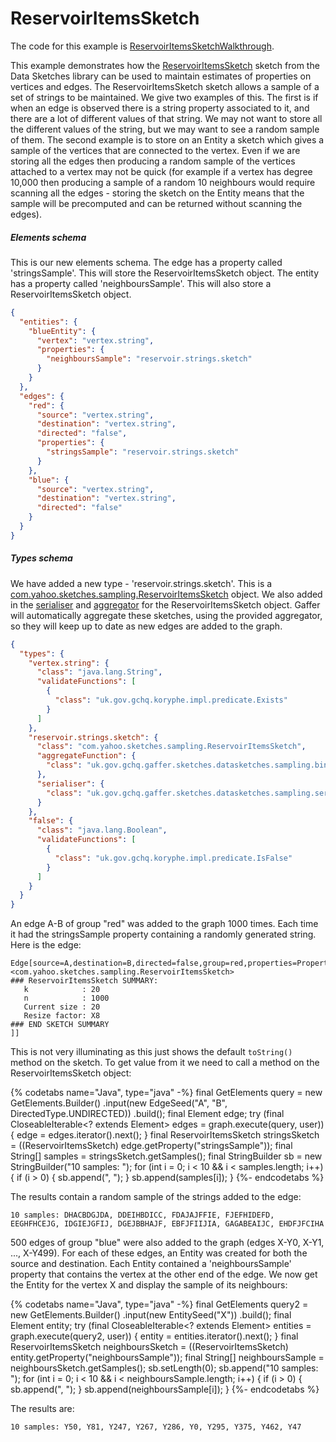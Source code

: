 # ReservoirItemsSketch

The code for this example is [ReservoirItemsSketchWalkthrough](https://github.com/gchq/gaffer-doc/blob/master/src/main/java/uk/gov/gchq/gaffer/doc/properties/walkthrough/ReservoirItemsSketchWalkthrough.java).

This example demonstrates how the [ReservoirItemsSketch<String>](https://github.com/DataSketches/sketches-core/blob/master/src/main/java/com/yahoo/sketches/sampling/ReservoirItemsSketch.java) sketch from the Data Sketches library can be used to maintain estimates of properties on vertices and edges. The ReservoirItemsSketch<String> sketch allows a sample of a set of strings to be maintained. We give two examples of this. The first is if when an edge is observed there is a string property associated to it, and there are a lot of different values of that string. We may not want to store all the different values of the string, but we may want to see a random sample of them. The second example is to store on an Entity a sketch which gives a sample of the vertices that are connected to the vertex. Even if we are storing all the edges then producing a random sample of the vertices attached to a vertex may not be quick (for example if a vertex has degree 10,000 then producing a sample of a random 10 neighbours would require scanning all the edges - storing the sketch on the Entity means that the sample will be precomputed and can be returned without scanning the edges).

##### Elements schema
This is our new elements schema. The edge has a property called 'stringsSample'. This will store the ReservoirItemsSketch<String> object. The entity has a property called 'neighboursSample'. This will also store a ReservoirItemsSketch<String> object.


```json
{
  "entities": {
    "blueEntity": {
      "vertex": "vertex.string",
      "properties": {
        "neighboursSample": "reservoir.strings.sketch"
      }
    }
  },
  "edges": {
    "red": {
      "source": "vertex.string",
      "destination": "vertex.string",
      "directed": "false",
      "properties": {
        "stringsSample": "reservoir.strings.sketch"
      }
    },
    "blue": {
      "source": "vertex.string",
      "destination": "vertex.string",
      "directed": "false"
    }
  }
}
```


##### Types schema
We have added a new type - 'reservoir.strings.sketch'. This is a [com.yahoo.sketches.sampling.ReservoirItemsSketch](https://github.com/DataSketches/sketches-core/blob/master/src/main/java/com/yahoo/sketches/sampling/ReservoirItemsSketch.java) object.
We also added in the [serialiser](https://github.com/gchq/Gaffer/blob/master/library/sketches-library/src/main/java/uk/gov/gchq/gaffer/sketches/datasketches/sampling/serialisation/ReservoirStringsSketchSerialiser.java) and [aggregator](https://github.com/gchq/Gaffer/blob/master/library/sketches-library/src/main/java/uk/gov/gchq/gaffer/sketches/datasketches/sampling/binaryoperator/ReservoirItemsSketchAggregator.java) for the ReservoirItemsSketch object. Gaffer will automatically aggregate these sketches, using the provided aggregator, so they will keep up to date as new edges are added to the graph.


```json
{
  "types": {
    "vertex.string": {
      "class": "java.lang.String",
      "validateFunctions": [
        {
          "class": "uk.gov.gchq.koryphe.impl.predicate.Exists"
        }
      ]
    },
    "reservoir.strings.sketch": {
      "class": "com.yahoo.sketches.sampling.ReservoirItemsSketch",
      "aggregateFunction": {
        "class": "uk.gov.gchq.gaffer.sketches.datasketches.sampling.binaryoperator.ReservoirItemsSketchAggregator"
      },
      "serialiser": {
        "class": "uk.gov.gchq.gaffer.sketches.datasketches.sampling.serialisation.ReservoirStringsSketchSerialiser"
      }
    },
    "false": {
      "class": "java.lang.Boolean",
      "validateFunctions": [
        {
          "class": "uk.gov.gchq.koryphe.impl.predicate.IsFalse"
        }
      ]
    }
  }
}
```


An edge A-B of group "red" was added to the graph 1000 times. Each time it had the stringsSample property containing a randomly generated string. Here is the edge:
```
Edge[source=A,destination=B,directed=false,group=red,properties=Properties[stringsSample=<com.yahoo.sketches.sampling.ReservoirItemsSketch>
### ReservoirItemsSketch SUMMARY: 
   k            : 20
   n            : 1000
   Current size : 20
   Resize factor: X8
### END SKETCH SUMMARY
]]

```

This is not very illuminating as this just shows the default `toString()` method on the sketch. To get value from it we need to call a method on the ReservoirItemsSketch object:


{% codetabs name="Java", type="java" -%}
final GetElements query = new GetElements.Builder()
        .input(new EdgeSeed("A", "B", DirectedType.UNDIRECTED))
        .build();
final Element edge;
try (final CloseableIterable<? extends Element> edges = graph.execute(query, user)) {
    edge = edges.iterator().next();
}
final ReservoirItemsSketch<String> stringsSketch = ((ReservoirItemsSketch<String>) edge.getProperty("stringsSample"));
final String[] samples = stringsSketch.getSamples();
final StringBuilder sb = new StringBuilder("10 samples: ");
for (int i = 0; i < 10 && i < samples.length; i++) {
    if (i > 0) {
        sb.append(", ");
    }
    sb.append(samples[i]);
}
{%- endcodetabs %}


The results contain a random sample of the strings added to the edge:
```
10 samples: DHACBDGJDA, DDEIHBDICC, FDAJAJFFIE, FJEFHIDEFD, EEGHFHCEJG, IDGIEJGFIJ, DGEJBBHAJF, EBFJFIIJIA, GAGABEAIJC, EHDFJFCIHA

```

500 edges of group "blue" were also added to the graph (edges X-Y0, X-Y1, ..., X-Y499). For each of these edges, an Entity was created for both the source and destination. Each Entity contained a 'neighboursSample' property that contains the vertex at the other end of the edge. We now get the Entity for the vertex X and display the sample of its neighbours:


{% codetabs name="Java", type="java" -%}
final GetElements query2 = new GetElements.Builder()
        .input(new EntitySeed("X"))
        .build();
final Element entity;
try (final CloseableIterable<? extends Element> entities = graph.execute(query2, user)) {
    entity = entities.iterator().next();
}
final ReservoirItemsSketch<String> neighboursSketch = ((ReservoirItemsSketch<String>) entity.getProperty("neighboursSample"));
final String[] neighboursSample = neighboursSketch.getSamples();
sb.setLength(0);
sb.append("10 samples: ");
for (int i = 0; i < 10 && i < neighboursSample.length; i++) {
    if (i > 0) {
        sb.append(", ");
    }
    sb.append(neighboursSample[i]);
}
{%- endcodetabs %}


The results are:

```
10 samples: Y50, Y81, Y247, Y267, Y286, Y0, Y295, Y375, Y462, Y47

```
